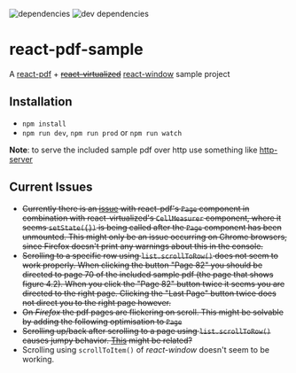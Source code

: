 ![dependencies](https://img.shields.io/david/michaeldzjap/react-pdf-sample.svg)
![dev dependencies](https://img.shields.io/david/dev/michaeldzjap/react-pdf-sample.svg)

# react-pdf-sample
A [react-pdf](https://github.com/wojtekmaj/react-pdf) + ~~[react-virtualized](https://github.com/bvaughn/react-virtualized)~~ [react-window](https://github.com/bvaughn/react-window) sample project

## Installation
- `npm install`
- `npm run dev`, `npm run prod` or `npm run watch`

**Note**: to serve the included sample pdf over http use something like [http-server](https://github.com/indexzero/http-server)

## Current Issues
- ~~Currently there is an [issue](https://github.com/wojtekmaj/react-pdf/issues/49) with react-pdf's `Page` component in combination with react-virtualized's `CellMeasurer` component, where it seems `setState({})` is being called after the `Page` component has been unmounted. This might only be an issue occurring on Chrome browsers, since Firefox doesn't print any warnings about this in the console.~~
- ~~Scrolling to a specific row using `list.scrollToRow()` does not seem to work properly. When clicking the button "Page 82" you should be directed to page 70 of the included sample pdf (the page that shows figure 4.2). When you click the "Page 82" button twice it seems you are directed to the right page. Clicking the "Last Page" button twice does not direct you to the right page however.~~
- ~~On _Firefox_ the pdf pages are flickering on scroll. This might be solvable by adding the following optimisation to `Page`~~
- ~~Scrolling up/back after scrolling to a page using `list.scrollToRow()` causes jumpy behavior. [This](https://github.com/bvaughn/react-virtualized/issues/610) might be related?~~
- Scrolling using `scrollToItem()` of _react-window_ doesn't seem to be working.
